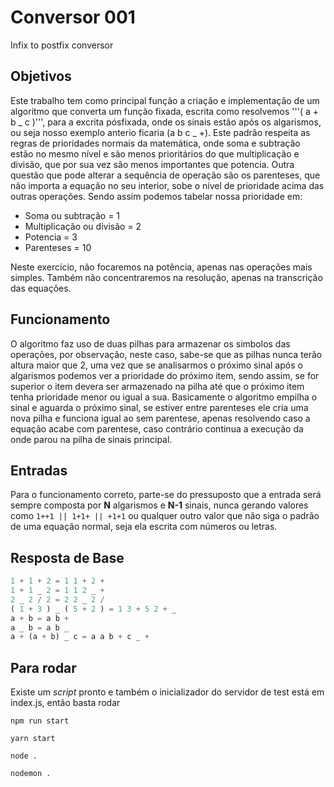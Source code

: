 # Conversor 001

Infix to postfix conversor

## Objetivos

Este trabalho tem como principal função a criação e implementação de um algoritmo que converta um função fixada, escrita como resolvemos '''( a + b _ c )''', para a excrita pósfixada, onde os sinais estão após os algarismos, ou seja nosso exemplo anterio ficaria (a b c _ +).
Este padrão respeita as regras de prioridades normais da matemática, onde soma e subtração estão no mesmo nível e são menos prioritários do que multiplicação e divisão, que por sua vez são menos importantes que potencia. Outra questão que pode alterar a sequência de operação são os parenteses, que não importa a equação no seu interior, sobe o nível de prioridade acima das outras operações.
Sendo assim podemos tabelar nossa prioridade em:

- Soma ou subtração = 1
- Multiplicação ou divisão = 2
- Potencia = 3
- Parenteses = 10

Neste exercício, não focaremos na potência, apenas nas operações mais simples. Também não concentraremos na resolução, apenas na transcrição das equações.

## Funcionamento

O algoritmo faz uso de duas pilhas para armazenar os simbolos das operações, por observação, neste caso, sabe-se que as pilhas nunca terão altura maior que 2, uma vez que se analisarmos o próximo sinal após o algarismos podemos ver a prioridade do próximo item, sendo assim, se for superior o item devera ser armazenado na pilha até que o próximo item tenha prioridade menor ou igual a sua.
Basicamente o algoritmo empilha o sinal e aguarda o próximo sinal, se estiver entre parenteses ele cria uma nova pilha e funciona igual ao sem parentese, apenas resolvendo caso a equação acabe com parentese, caso contrário continua a execução da onde parou na pilha de sinais principal.

## Entradas

Para o funcionamento correto, parte-se do pressuposto que a entrada será sempre composta por **N** algarismos e **N-1** sinais, nunca gerando valores como `1++1 || 1+1+ || +1+1` ou qualquer outro valor que não siga o padrão de uma equação normal, seja ela escrita com números ou letras.

## Resposta de Base

```Javascript
1 + 1 + 2 = 1 1 + 2 +
1 + 1 _ 2 = 1 1 2 _ +
2 _ 2 / 2 = 2 2 _ 2 /
( 1 + 3 ) _ ( 5 + 2 ) = 1 3 + 5 2 + _
a + b = a b +
a _ b = a b _
a + (a + b) _ c = a a b + c _ +
```

## Para rodar

Existe um _script_ pronto e também o inicializador do servidor de test está em index.js, então basta rodar

`npm run start`

`yarn start`

`node .`

`nodemon .`
